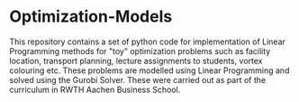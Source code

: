 # Optimization-Models

This repository contains a set of python code for implementation of Linear Programming methods for "toy" optimization problems such as facility location, transport planning, lecture assignments to students, vortex colouring etc.
These problems are modelled using Linear Programming and solved using the Gurobi Solver.
These were carried out as part of the curriculum in RWTH Aachen Business School.
